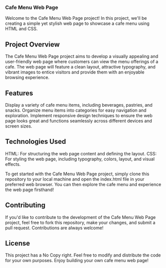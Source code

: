### Cafe Menu Web Page
Welcome to the Cafe Menu Web Page project! In this project, we'll be creating a simple yet stylish web page to showcase a cafe menu using HTML and CSS.

## Project Overview
The Cafe Menu Web Page project aims to develop a visually appealing and user-friendly web page where customers can view the menu offerings of a cafe. The web page will feature a clean layout, attractive typography, and vibrant images to entice visitors and provide them with an enjoyable browsing experience.

## Features
Display a variety of cafe menu items, including beverages, pastries, and snacks.
Organize menu items into categories for easy navigation and exploration.
Implement responsive design techniques to ensure the web page looks great and functions seamlessly across different devices and screen sizes.

## Technologies Used
HTML: For structuring the web page content and defining the layout.
CSS: For styling the web page, including typography, colors, layout, and visual effects.

To get started with the Cafe Menu Web Page project, simply clone this repository to your local machine and open the index.html file in your preferred web browser. You can then explore the cafe menu and experience the web page firsthand!

## Contributing
If you'd like to contribute to the development of the Cafe Menu Web Page project, feel free to fork this repository, make your changes, and submit a pull request. Contributions are always welcome!

## License
This project has a No Copy right. Feel free to modify and distribute the code for your own purposes. Enjoy building your own cafe menu web page!
